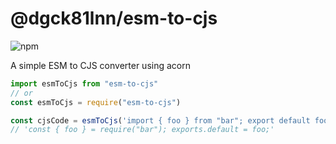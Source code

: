# @dgck81lnn/esm-to-cjs

![npm](https://img.shields.io/npm/v/@dgck81lnn/esm-to-cjs)

A simple ESM to CJS converter using acorn

~~~javascript
import esmToCjs from "esm-to-cjs"
// or
const esmToCjs = require("esm-to-cjs")

const cjsCode = esmToCjs('import { foo } from "bar"; export default foo')
// 'const { foo } = require("bar"); exports.default = foo;'
~~~
